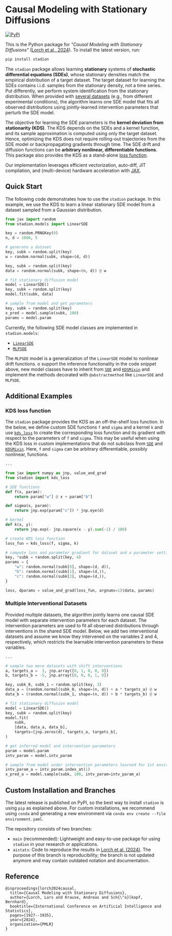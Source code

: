 # Causal Modeling with Stationary Diffusions

[![PyPi](https://img.shields.io/pypi/v/stadion?logo=PyPI)](https://pypi.org/project/stadion/)

This is the Python package for 
*"Causal Modeling with Stationary Diffusions"*
([Lorch et al., 2024](https://arxiv.org/abs/2310.17405)).
To install the latest version, run:
```bash
pip install stadion
```
The `stadion` package allows learning **stationary** systems of
**stochastic differential equations (SDEs)**, whose stationary densities
match the empirical distribution of a target dataset.
The target dataset for learning the SDEs
contains i.i.d. samples from the stationary density, 
not a time series.
Put differently, we perform system identification 
from the stationary distribution.
When provided with [several datasets](#multiple-interventional-datasets) 
(e.g., from different experimental conditions),
the algorithm learns one SDE model that fits all observed distributions
using jointly-learned intervention parameters that perturb 
the SDE model. 


The objective for learning the SDE parameters is the 
**kernel deviation from stationarity (KDS)**.
The KDS depends on the SDEs and a kernel function, and 
its sample approximation is computed using only the target dataset. 
Hence, optimizing the KDS does not require rolling-out trajectories 
from the SDE model or backpropagating gradients through time.
The SDE drift and diffusion functions can 
be **arbitrary nonlinear, differentiable functions**.
This package also provides the KDS as a stand-alone [loss function](#kds-loss-function).

Our implementation leverages efficient vectorization, auto-diff, 
JIT compilation, and (multi-device) hardware acceleration 
with [JAX](https://github.com/google/jax). 


## Quick Start

The following code demonstrates how to use the `stadion` package. 
In this example, we use the KDS to learn a linear stationary SDE model from 
a dataset sampled from a Gaussian distribution.
```python
from jax import random
from stadion.models import LinearSDE

key = random.PRNGKey(0)
n, d = 1000, 5

# generate a dataset
key, subk = random.split(key)
w = random.normal(subk, shape=(d, d))

key, subk = random.split(key)
data = random.normal(subk, shape=(n, d)) @ w

# fit stationary diffusion model
model = LinearSDE()
key, subk = random.split(key)
model.fit(subk, data)

# sample from model and get parameters
key, subk = random.split(key)
x_pred = model.sample(subk, 100)
params = model.param
```
Currently, the following SDE model classes are implemented in `stadion.models`:

- [`LinearSDE`](stadion/models/linear.py)
- [`MLPSDE`](stadion/models/mlp.py)

The `MLPSDE` model is a generalization of the `LinearSDE` model to
nonlinear drift functions.
o support the inference functionality in the code snippet above, 
new model classes have to inherit from
[`SDE`](stadion/sde.py) and [`KDSMixin`](stadion/inference.py)
and implement the methods decorated with `@abstractmethod`
like `LinearSDE` and `MLPSDE`.

## Additional Examples

### KDS loss function

The `stadion` package provides the KDS as an 
off-the-shelf loss function.
In the below, we define custom SDE functions `f` and `sigma`
and a kernel `k` and use [`kds_loss`](stadion/kds.py) to create the
corresponding loss function and its gradient with respect to the parameters of `f` and `sigma`.
This may be useful when using the KDS loss in
custom implementations that do not subclass from 
[`SDE`](stadion/sde.py) and [`KDSMixin`](stadion/inference.py).
Here, `f` and `sigma` can be arbitrary differentiable, possibly
nonlinear, functions.


```python
...

from jax import numpy as jnp, value_and_grad
from stadion import kds_loss

# SDE functions
def f(x, param):
    return param["w"] @ x + param["b"]

def sigma(x, param):
    return jnp.exp(param["c"]) * jnp.eye(d)

# kernel
def k(x, y):
    return jnp.exp(- jnp.square(x - y).sum(-1) / 100)

# create KDS loss function
loss_fun = kds_loss(f, sigma, k)

# compute loss and parameter gradient for dataset and a parameter setting
key, *subk = random.split(key, 4)
params = {
    "w": random.normal(subk[0], shape=(d, d)),
    "b": random.normal(subk[1], shape=(d,)),
    "c": random.normal(subk[2], shape=(d,)),
}

loss, dparams = value_and_grad(loss_fun, argnums=1)(data, params)
```

### Multiple Interventional Datasets

Provided multiple datasets, 
the algorithm jointly learns one causal SDE model with 
separate intervention parameters for each dataset.
The intervention parameters are used to
fit all observed distributions through interventions 
in the shared SDE model.
Below, we add two interventional datasets and assume we know they 
intervened on the variables 2 and 4, respectively, which 
restricts the learnable intervention parameters to these variables.


```python
...

# sample two more datasets with shift interventions
a, targets_a =  3, jnp.array([0, 1, 0, 0, 0])
b, targets_b = -5, jnp.array([0, 0, 0, 1, 0])

key, subk_0, subk_1 = random.split(key, 3)
data_a = (random.normal(subk_0, shape=(n, d)) + a * targets_a) @ w
data_b = (random.normal(subk_1, shape=(n, d)) + b * targets_b) @ w

# fit stationary diffusion model
model = LinearSDE()
key, subk = random.split(key)
model.fit(
    subk,
    [data, data_a, data_b],
    targets=[jnp.zeros(d), targets_a, targets_b],
)

# get inferred model and intervention parameters
param = model.param
intv_param = model.intv_param

# sample from model under intervention parameters learned for 1st environment
intv_param_a = intv_param.index_at(1)
x_pred_a = model.sample(subk, 100, intv_param=intv_param_a)
```


## Custom Installation and Branches

The latest release is published on PyPI, 
so the best way to install `stadion` is using `pip`
as explained above.
For custom installations, we recommend using `conda` and generating a new environment 
via `conda env create --file environment.yaml`.

The repository consists of two branches:
- `main` (recommended): Lightweight and easy-to-use package for using `stadion` in your research or applications.
- `aistats`: Code to reproduce the results in [Lorch et al. (2024)](https://arxiv.org/abs/2310.17405). 
The purpose of this branch is reproducibility; the branch is not updated anymore and may contain outdated notation and documentation.

## Reference

```
@inproceedings{lorch2024causal,
  title={Causal Modeling with Stationary Diffusions},
  author={Lorch, Lars and Krause, Andreas and Sch{\"o}lkopf, Bernhard},
  booktitle={International Conference on Artificial Intelligence and Statistics},
  pages={1927--1935},
  year={2024},
  organization={PMLR}
}
```
